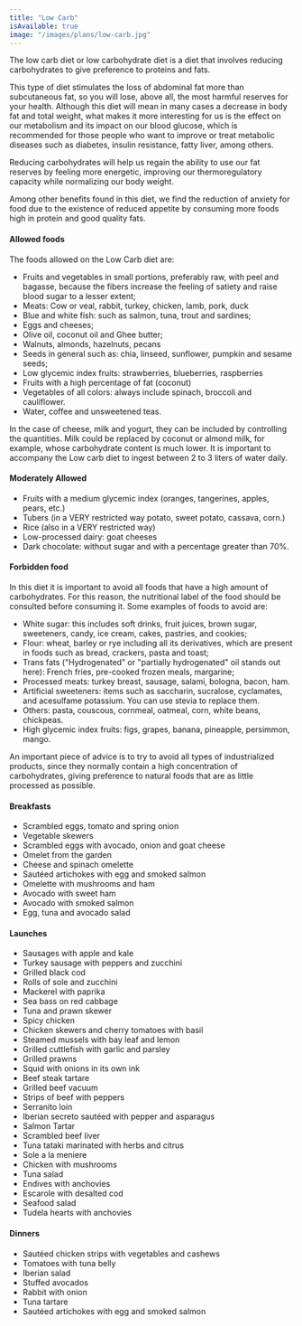 ```yaml
---
title: "Low Carb"
isAvailable: true
image: "/images/plans/low-carb.jpg"
---
```


The low carb diet or low carbohydrate diet is a diet that involves reducing carbohydrates to give preference to proteins and fats.

This type of diet stimulates the loss of abdominal fat more than subcutaneous fat, so you will lose, above all, the most harmful reserves for your health.
Although this diet will mean in many cases a decrease in body fat and total weight, what makes it more interesting for us is the effect on our metabolism and its impact on our blood glucose, which is recommended for those people who want to improve or treat metabolic diseases such as diabetes, insulin resistance, fatty liver, among others.

Reducing carbohydrates will help us regain the ability to use our fat reserves by feeling more energetic, improving our thermoregulatory capacity while normalizing our body weight.

Among other benefits found in this diet, we find the reduction of anxiety for food due to the existence of reduced appetite by consuming more foods high in protein and good quality fats.

#### **Allowed foods**

The foods allowed on the Low Carb diet are:

- Fruits and vegetables in small portions, preferably raw, with peel and bagasse, because the fibers increase the feeling of satiety and raise blood sugar to a lesser extent;
- Meats: Cow or veal, rabbit, turkey, chicken, lamb, pork, duck
- Blue and white fish: such as salmon, tuna, trout and sardines;
- Eggs and cheeses;
- Olive oil, coconut oil and Ghee butter;
- Walnuts, almonds, hazelnuts, pecans
- Seeds in general such as: chia, linseed, sunflower, pumpkin and sesame seeds;
- Low glycemic index fruits: strawberries, blueberries, raspberries
- Fruits with a high percentage of fat (coconut)
- Vegetables of all colors: always include spinach, broccoli and cauliflower.
- Water, coffee and unsweetened teas.

In the case of cheese, milk and yogurt, they can be included by controlling the quantities. Milk could be replaced by coconut or almond milk, for example, whose carbohydrate content is much lower. It is important to accompany the Low carb diet to ingest between 2 to 3 liters of water daily.

#### **Moderately Allowed**

- Fruits with a medium glycemic index (oranges, tangerines, apples, pears, etc.)
- Tubers (in a VERY restricted way potato, sweet potato, cassava, corn.)
- Rice (also in a VERY restricted way)
- Low-processed dairy: goat cheeses
- Dark chocolate: without sugar and with a percentage greater than 70%.

#### **Forbidden food**

In this diet it is important to avoid all foods that have a high amount of carbohydrates. For this reason, the nutritional label of the food should be consulted before consuming it. Some examples of foods to avoid are:

- White sugar: this includes soft drinks, fruit juices, brown sugar, sweeteners, candy, ice cream, cakes, pastries, and cookies;
- Flour: wheat, barley or rye including all its derivatives, which are present in foods such as bread, crackers, pasta and toast;
- Trans fats ("Hydrogenated" or "partially hydrogenated" oil stands out here): French fries, pre-cooked frozen meals, margarine;
- Processed meats: turkey breast, sausage, salami, bologna, bacon, ham.
- Artificial sweeteners: items such as saccharin, sucralose, cyclamates, and acesulfame potassium. You can use stevia to replace them.
- Others: pasta, couscous, cornmeal, oatmeal, corn, white beans, chickpeas.
- High glycemic index fruits: figs, grapes, banana, pineapple, persimmon, mango.

An important piece of advice is to try to avoid all types of industrialized products, since they normally contain a high concentration of carbohydrates, giving preference to natural foods that are as little processed as possible.

#### **Breakfasts**

- Scrambled eggs, tomato and spring onion
- Vegetable skewers
- Scrambled eggs with avocado, onion and goat cheese
- Omelet from the garden
- Cheese and spinach omelette
- Sautéed artichokes with egg and smoked salmon
- Omelette with mushrooms and ham
- Avocado with sweet ham
- Avocado with smoked salmon
- Egg, tuna and avocado salad

#### **Launches**

- Sausages with apple and kale
- Turkey sausage with peppers and zucchini
- Grilled black cod
- Rolls of sole and zucchini
- Mackerel with paprika
- Sea bass on red cabbage
- Tuna and prawn skewer
- Spicy chicken
- Chicken skewers and cherry tomatoes with basil
- Steamed mussels with bay leaf and lemon
- Grilled cuttlefish with garlic and parsley
- Grilled prawns
- Squid with onions in its own ink
- Beef steak tartare
- Grilled beef vacuum
- Strips of beef with peppers
- Serranito loin
- Iberian secreto sautéed with pepper and asparagus
- Salmon Tartar
- Scrambled beef liver
- Tuna tataki marinated with herbs and citrus
- Sole a la meniere
- Chicken with mushrooms
- Tuna salad
- Endives with anchovies
- Escarole with desalted cod
- Seafood salad
- Tudela hearts with anchovies

#### **Dinners**

- Sautéed chicken strips with vegetables and cashews
- Tomatoes with tuna belly
- Iberian salad
- Stuffed avocados
- Rabbit with onion
- Tuna tartare
- Sautéed artichokes with egg and smoked salmon

<!-- **Low carb diet menu**

The table below shows an example of 3 days of a low carbohydrate diet and the amount of this macronutrient it provides:

| Meals                   | Day 1                                                                                                                                                      | Day 2                                                                                                                                                                              | Day 3                                                                                                                                                                 |
| ----------------------- | ---------------------------------------------------------------------------------------------------------------------------------------------------------- | ---------------------------------------------------------------------------------------------------------------------------------------------------------------------------------- | --------------------------------------------------------------------------------------------------------------------------------------------------------------------- |
| Breakfast               | 120 g of natural yogurt + 1 slice of wholemeal bread with 1 slice of mozzarella cheese + 1 tablespoon of crushed avocado                                   | 1 cup of coffee with 100 ml of unsweetened coconut milk + 2 scrambled eggs with 1 medium tomato and 15 g of basil                                                                  | 1 medium tangerine + 10 units of almonds                                                                                                                              |
| Morning Snack           | Unsweetened coffee with 100 mL of coconut milk + 20 units of almonds                                                                                       | 120 g of natural yogurt with 1 tablespoon of chia seeds + 5 nuts.                                                                                                                  | 1 medium tangerine + 10 units of almonds                                                                                                                              |
| Lunch                   | 100 g of Zucchini Spaghetti with 120 g of ground meat + Raw salad of lettuce (1 cup), carrot (25 g) and onion (10 g), dressed with 1 teaspoon of olive oil | 120 g of Salmon accompanied by 2 tablespoons of brown rice + 1 cup of stir-fried vegetables (paprika, onion, zucchini, aubergine, carrot and broccoli) + 1 tablespoon of olive oil | 120g chicken breast + 1/2 cup pumpkin puree + Raw Lettuce Salad (1 cup) + 1 medium tomato + 10g onion + 1/3 diced avocado, garnished with 1 tsp olive oil and vinegar |
| Afternoon Snack         | 1 cup of jelly with strawberries                                                                                                                           | Smoothie of 100 g of avocado with 1 tablespoon of chia seeds and 200 mL of coconut milk                                                                                            | 1 glass of green juice prepared with 1 cabbage leaf, 1/2 lemon, 1/3 cucumber, 100 mL of coconut water, and 1 teaspoon of chia                                         |
| Dinner                  | Spinach omelet prepared with: 2 eggs, 20g onion, 1 teaspoon olive oil, 125g spinach, salt and pepper to taste                                              | 1 Eggplant (180 g) stuffed with 100 g of tuna + 1 tablespoon of Parmesan cheese. Gratinate in the oven                                                                             | 1 small red paprika (100g) stuffed with 120g of ground beef with 1 tablespoon of Parmesan cheese. Gratinate in the oven                                               |
| Amount of Carbohydrates | 60 grams                                                                                                                                                   | 54 grams                                                                                                                                                                           | 68 grams                                                                                                                                                              | -->
